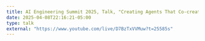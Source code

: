 ```yaml
---
title: AI Engineering Summit 2025, Talk, "Creating Agents That Co-create"
date: 2025-04-08T22:16:21-05:00
type: talk
external: "https://www.youtube.com/live/D7BzTxVVMuw?t=25585s"
---
```

